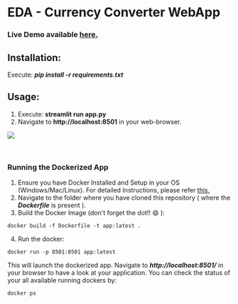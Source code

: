 # EDA - Currency Converter WebApp

### Live Demo available [here.]()

## Installation:
Execute: ***pip install -r requirements.txt***

## Usage:
1. Execute: **streamlit run app.py**
2. Navigate to **http://localhost:8501** in your web-browser.
<kbd>
<img src="https://user-images.githubusercontent.com/29462447/104078306-62466880-5243-11eb-9f71-7c6141d405b5.gif" data-canonical-src="https://user-images.githubusercontent.com/29462447/104078306-62466880-5243-11eb-9f71-7c6141d405b5.gif"/> 
</kbd>

&nbsp;
### Running the Dockerized App
1. Ensure you have Docker Installed and Setup in your OS (Windows/Mac/Linux). For detailed Instructions, please refer [this.](https://docs.docker.com/engine/install/)
2. Navigate to the folder where you have cloned this repository ( where the ***Dockerfile*** is present ).
3. Build the Docker Image (don't forget the dot!! :smile: ): 
```
docker build -f Dockerfile -t app:latest .
```
4. Run the docker:
```
docker run -p 8501:8501 app:latest
```

This will launch the dockerized app. Navigate to ***http://localhost:8501/*** in your browser to have a look at your application. You can check the status of your all available running dockers by:
```
docker ps
```
